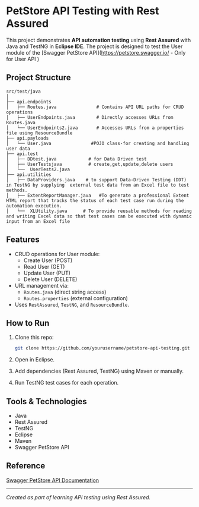 # PetStore API Testing with Rest Assured

This project demonstrates **API automation testing** using **Rest Assured** with Java and TestNG in **Eclipse IDE**. The project is designed to test the User module of the [Swagger PetStore API](https://petstore.swagger.io/  - Only for User API )

##  Project Structure

```
src/test/java
│
├── api.endpoints
│   ├── Routes.java               # Contains API URL paths for CRUD operations
│   ├── UserEndpoints.java        # Directly accesses URLs from Routes.java
│   └── UserEndpoints2.java       # Accesses URLs from a properties file using ResourceBundle
├── api.payloads
│   └── User.java               #POJO class-for creating and handling user data
├── api.test
│   ├── DDtest.java            # for Data Driven test 
│   ├── UserTestsjava          # create,get,update,delete users
│   └──  UserTests2.java
├── api.utilities
│   ├── DataProviders.java    # to support Data-Driven Testing (DDT) in TestNG by supplying  external test data from an Excel file to test methods.
│   ├── ExtentReportManager.java   #To generate a professional Extent HTML report that tracks the status of each test case run during the automation execution.
│   └──  XLUtility.java      # To provide reusable methods for reading and writing Excel data so that test cases can be executed with dynamic input from an Excel file
```

##  Features

- CRUD operations for User module:
  - Create User (POST)
  - Read User (GET)
  - Update User (PUT)
  - Delete User (DELETE)
- URL management via:
  - `Routes.java` (direct string access)
  - `Routes.properties` (external configuration)
- Uses `RestAssured`, `TestNG`, and `ResourceBundle`.

##  How to Run

1. Clone this repo:
   ```bash
   git clone https://github.com/yourusername/petstore-api-testing.git
   ```

2. Open in Eclipse.

3. Add dependencies (Rest Assured, TestNG) using Maven or manually.

4. Run TestNG test cases for each operation.

##  Tools & Technologies

- Java
- Rest Assured
- TestNG
- Eclipse
- Maven 
- Swagger PetStore API

##  Reference

[Swagger PetStore API Documentation](https://petstore.swagger.io/)

---

 *Created as part of learning API testing using Rest Assured.*
